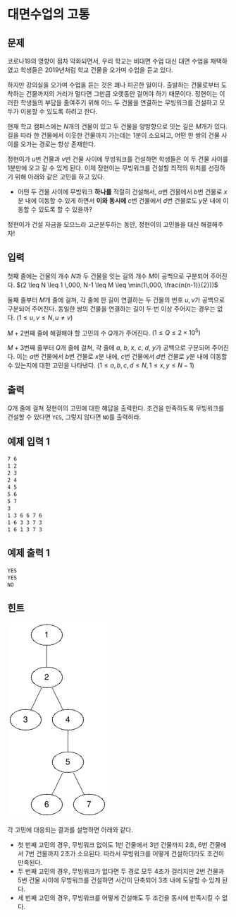 # 대면수업의 고통

## 문제

코로나19의 영향이 점차 약화되면서, 우리 학교는 비대면 수업 대신 대면 수업을 채택하였고 학생들은 2019년처럼 학교 건물을 오가며 수업을 듣고 있다.

하지만 강의실을 오가며 수업을 듣는 것은 꽤나 피곤한 일이다. 출발하는 건물로부터 도착하는 건물까지의 거리가 멀다면 그만큼 오랫동안 걸어야 하기 때문이다. 정현이는 이러한 학생들의 부담을 줄여주기 위해 어느 두 건물을 연결하는 무빙워크를 건설하고 모두가 이용할 수 있도록 하려고 한다.

현재 학교 캠퍼스에는 $N$개의 건물이 있고 두 건물을 양방향으로 잇는 길은 $M$개가 있다. 길을 따라 한 건물에서 이웃한 건물까지 가는데는 $1$분이 소요되고, 어떤 한 쌍의 건물 사이를 오가는 경로는 항상 존재한다.

정현이가 $u$번 건물과 $v$번 건물 사이에 무빙워크를 건설하면 학생들은 이 두 건물 사이를 $1$분만에 오고 갈 수 있게 된다. 이제 정현이는 무빙워크를 건설할 최적의 위치를 선정하기 위해 아래와 같은 고민을 하고 있다.

* 어떤 두 건물 사이에 무빙워크 **하나를** 적절히 건설해서, $a$번 건물에서 $b$번 건물로 $x$분 내에 이동할 수 있게 하면서 **이와 동시에** $c$번 건물에서 $d$번 건물로도 $y$분 내에 이동할 수 있도록 할 수 있을까?

정현이가 건설 자금을 모으느라 고군분투하는 동안, 정현이의 고민들을 대신 해결해주자!

## 입력

첫째 줄에는 건물의 개수 $N$과 두 건물을 잇는 길의 개수 $M$이 공백으로 구분되어 주어진다. $(2 \leq N \leq 1 \,000, N-1 \leq M \leq \min(1\,000, \frac{n(n-1)}{2}))$

둘째 줄부터 $M$개 줄에 걸쳐, 각 줄에 한 길이 연결하는 두 건물의 번호 $u, v$가 공백으로 구분되어 주어진다. 동일한 쌍의 건물을 연결하는 길이 두 번 이상 주어지는 경우는 없다. $(1 \leq u, v \leq N, u \not = v)$

$M+2$번째 줄에 해결해야 할 고민의 수 $Q$개가 주어진다. $(1 \leq Q \leq 2\times 10^5)$

$M+3$번째 줄부터 $Q$개 줄에 걸쳐, 각 줄에 $a$, $b$, $x$, $c$, $d$, $y$가 공백으로 구분되어 주어진다. 이는 $a$번 건물에서 $b$번 건물로 $x$분 내에, $c$번 건물에서 $d$번 건물로 $y$분 내에 이동할 수 있는지에 대한 고민을 나타낸다. $(1\leq a, b, c, d \leq N, 1\leq x, y \leq N-1)$

## 출력

$Q$개 줄에 걸쳐 정현이의 고민에 대한 해답을 출력한다. 조건을 만족하도록 무빙워크를 건설할 수 있다면 `YES`, 그렇지 않다면 `NO`를 출력하라.

## 예제 입력 1

```
7 6
1 2
2 3
2 4
4 5
5 6
5 7
3
1 3 6 6 7 6
1 6 3 3 7 3
1 6 1 3 7 3
```

## 예제 출력 1

```
YES
YES
NO
```

## 힌트

![sample](images/chart.png)

각 고민에 대응되는 결과를 설명하면 아래와 같다.
* 첫 번째 고민의 경우, 무빙워크 없이도 $1$번 건물에서 $3$번 건물까지 2초, $6$번 건물에서 $7$번 건물까지 2초가 소요된다. 따라서 무빙워크를 어떻게 건설하더라도 조건이 만족된다.
* 두 번째 고민의 경우, 무빙워크가 없다면 두 경로 모두 4초가 걸리지만 $2$번 건물과 $5$번 건물 사이에 무빙워크를 건설하면 시간이 단축되어 3초 내에 도달할 수 있게 된다.
* 세 번째 고민의 경우, 무빙워크를 어떻게 건설해도 두 조건을 동시에 만족시킬 수 없다.
